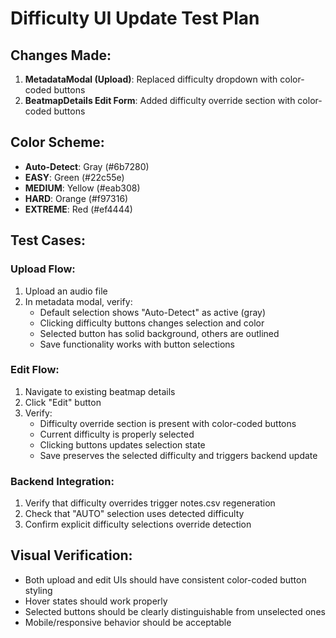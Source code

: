 # Difficulty UI Update Test Plan

## Changes Made:
1. **MetadataModal (Upload)**: Replaced difficulty dropdown with color-coded buttons
2. **BeatmapDetails Edit Form**: Added difficulty override section with color-coded buttons

## Color Scheme:
- **Auto-Detect**: Gray (#6b7280)
- **EASY**: Green (#22c55e)
- **MEDIUM**: Yellow (#eab308)
- **HARD**: Orange (#f97316)
- **EXTREME**: Red (#ef4444)

## Test Cases:

### Upload Flow:
1. Upload an audio file
2. In metadata modal, verify:
   - Default selection shows "Auto-Detect" as active (gray)
   - Clicking difficulty buttons changes selection and color
   - Selected button has solid background, others are outlined
   - Save functionality works with button selections

### Edit Flow:
1. Navigate to existing beatmap details
2. Click "Edit" button
3. Verify:
   - Difficulty override section is present with color-coded buttons
   - Current difficulty is properly selected
   - Clicking buttons updates selection state
   - Save preserves the selected difficulty and triggers backend update

### Backend Integration:
1. Verify that difficulty overrides trigger notes.csv regeneration
2. Check that "AUTO" selection uses detected difficulty
3. Confirm explicit difficulty selections override detection

## Visual Verification:
- Both upload and edit UIs should have consistent color-coded button styling
- Hover states should work properly
- Selected buttons should be clearly distinguishable from unselected ones
- Mobile/responsive behavior should be acceptable
